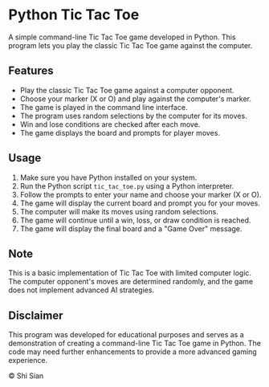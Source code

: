 # Python Tic Tac Toe

A simple command-line Tic Tac Toe game developed in Python. This program lets you play the classic Tic Tac Toe game against the computer.

## Features

- Play the classic Tic Tac Toe game against a computer opponent.
- Choose your marker (X or O) and play against the computer's marker.
- The game is played in the command line interface.
- The program uses random selections by the computer for its moves.
- Win and lose conditions are checked after each move.
- The game displays the board and prompts for player moves.

## Usage

1. Make sure you have Python installed on your system.
2. Run the Python script `tic_tac_toe.py` using a Python interpreter.
3. Follow the prompts to enter your name and choose your marker (X or O).
4. The game will display the current board and prompt you for your moves.
5. The computer will make its moves using random selections.
6. The game will continue until a win, loss, or draw condition is reached.
7. The game will display the final board and a "Game Over" message.

## Note

This is a basic implementation of Tic Tac Toe with limited computer logic. The computer opponent's moves are determined randomly, and the game does not implement advanced AI strategies.

## Disclaimer

This program was developed for educational purposes and serves as a demonstration of creating a command-line Tic Tac Toe game in Python. The code may need further enhancements to provide a more advanced gaming experience.

© Shi Sian
